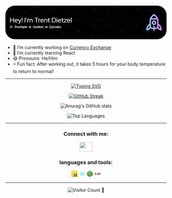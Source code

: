 ![Header](./github-header-image.png)

- 🔭 I’m currently working on [Currency Exchange](https://github.com/tdietzel22/Currency_Exchange)
- 🌱 I’m currently learning React
- 😄 Pronouns: He/Him
- ⚡ Fun fact: After working out, it takes 5 hours for your body temperature to return to normal!
<hr>

<p align="center">
  <a href="https://git.io/typing-svg">
    <img src="https://readme-typing-svg.herokuapp.com?font=Fira+Code&size=35&pause=1000&color=8300F7&vCenter=true&random=false&width=435&lines=My+GitHub+Stats!" alt="Typing SVG">
  </a>
</p>

<div align="center">
  
  [![GitHub Streak](https://streak-stats.demolab.com?user=tdietzel22&theme=holi-theme&fire=EB0000&ring=FFDF00&currStreakLabel=EB0000&dates=A9FEF7&sideNums=62EB53&sideLabels=FFFFFF&currStreakNum=17EB00)](https://git.io/streak-stats)
  
  ![Anurag's GitHub stats](https://github-readme-stats.vercel.app/api?username=tdietzel22&show_icons=true&theme=radical)
  
  <img src="https://github-readme-stats.vercel.app/api/top-langs/?username=tdietzel22&layout=compact" alt="Top Languages">
</div>
<hr>
<div align="center">
  <h3>Connect with me:</h3>
  <a href="your link" target="blank"><img align="center" src="https://cdn.jsdelivr.net/npm/simple-icons@3.0.1/icons/linkedin.svg" alt="" height="30" width="40" /></a>
</div>

<div align="center">
  <h3>languages and tools:</h3> 
  <code><img height="20" src="https://raw.githubusercontent.com/github/explore/80688e429a7d4ef2fca1e82350fe8e3517d3494d/topics/javascript/javascript.png"></code>
  <code><img height="20" src="https://raw.githubusercontent.com/github/explore/80688e429a7d4ef2fca1e82350fe8e3517d3494d/topics/react/react.png"></code>
  <code><img height="20" src="https://raw.githubusercontent.com/github/explore/80688e429a7d4ef2fca1e82350fe8e3517d3494d/topics/nodejs/nodejs.png"></code>
  <code><img height="20" src="https://raw.githubusercontent.com/github/explore/80688e429a7d4ef2fca1e82350fe8e3517d3494d/topics/git/git.png"></code>
</div>
<hr>
<div align="center">
  <img src="https://profile-counter.glitch.me/{tdietzel22}/count.svg" alt="Visitor Count">
👀
</div>
